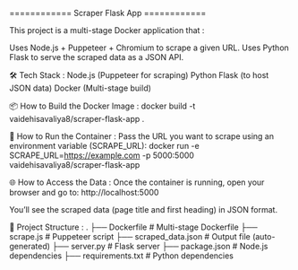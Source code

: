 ============ Scraper Flask App ============

This project is a multi-stage Docker application that :

Uses Node.js + Puppeteer + Chromium to scrape a given URL.
Uses Python Flask to serve the scraped data as a JSON API.

🛠 Tech Stack :
Node.js (Puppeteer for scraping)
Python Flask (to host JSON data)
Docker (Multi-stage build)

📦 How to Build the Docker Image :
docker build -t vaidehisavaliya8/scraper-flask-app .

🚀 How to Run the Container :
Pass the URL you want to scrape using an environment variable (SCRAPE_URL):
docker run -e SCRAPE_URL=https://example.com -p 5000:5000 vaidehisavaliya8/scraper-flask-app

🌐 How to Access the Data :
Once the container is running, open your browser and go to:
http://localhost:5000

You’ll see the scraped data (page title and first heading) in JSON format.

📁 Project Structure :
.
├── Dockerfile           # Multi-stage Dockerfile
├── scrape.js            # Puppeteer script
├── scraped_data.json    # Output file (auto-generated)
├── server.py            # Flask server
├── package.json         # Node.js dependencies
├── requirements.txt     # Python dependencies
